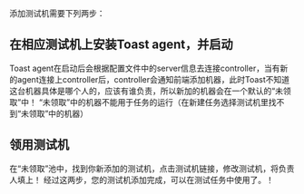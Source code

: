 添加测试机需要下列两步：
## 在相应测试机上安装Toast agent，并启动
Toast agent在启动后会根据配置文件中的server信息去连接controller，当有新的agent连接上controller后，controller会通知前端添加机器，此时Toast不知道这台机器具体是哪个人的，应该有谁负责，所以新加的机器会在一个默认的“未领取”中！
“未领取”中的机器不能用于任务的运行（在新建任务选择测试机里找不到“未领取”中的机器）
## 领用测试机
 在“未领取”池中，找到你新添加的测试机，点击测试机链接，修改测试机，将负责人填上！
经过这两步，您的测试机添加完成，可以在测试任务中使用了。！
